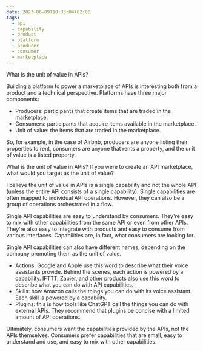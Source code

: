 ```yaml
---
date: 2023-06-09T10:33:04+02:00
tags:
  - api
  - capability
  - product
  - platform
  - producer
  - consumer
  - marketplace
---
```


What is the unit of value in APIs?

Building a platform to power a marketplace of APIs is interesting both from a product and a technical perspective. Platforms have three major components:  
  
- Producers: participants that create items that are traded in the marketplace.
- Consumers: participants that acquire items available in the marketplace.
- Unit of value: the items that are traded in the marketplace.  

<!--more-->

So, for example, in the case of Airbnb, producers are anyone listing their properties to rent, consumers are anyone that rents a property, and the unit of value is a listed property.

What is the unit of value in APIs? If you were to create an API marketplace, what would you target as the unit of value? 

I believe the unit of value in APIs is a single capability and not the whole API (unless the entire API consists of a single capability). Single capabilities are often mapped to individual API operations. However, they can also be a group of operations orchestrated in a flow. 

Single API capabilities are easy to understand by consumers. They're easy to mix with other capabilities from the same API or even from other APIs. They're also easy to integrate with products and easy to consume from various interfaces. Capabilities are, in fact, what consumers are looking for.

Single API capabilities can also have different names, depending on the company promoting them as the unit of value.

- Actions: Google and Apple use this word to describe what their voice assistants provide. Behind the scenes, each action is powered by a capability. IFTTT, Zapier, and other products also use this word to describe what you can do with API capabilities.
- Skills: how Amazon calls the things you can do with its voice assistant. Each skill is powered by a capability.
- Plugins: this is how tools like ChatGPT call the things you can do with external APIs. They recommend that plugins be concise with a limited amount of API operations.

Ultimately, consumers want the capabilities provided by the APIs, not the APIs themselves. Consumers prefer capabilities that are small, easy to understand and use, and easy to mix with other capabilities.